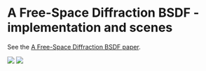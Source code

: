 A Free-Space Diffraction BSDF - implementation and scenes
===================================

See the [A Free-Space Diffraction BSDF paper](https://ssteinberg.xyz/2024/03/23/free_space_diffractions_BSDF/).


![](images/boxlaser.png)
![](images/star.png)

